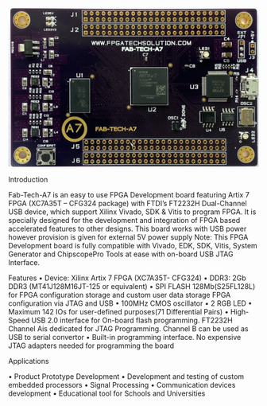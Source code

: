 
![alt text](https://github.com/fpgatechsolution/FAB-TECH-A7/blob/master/img/img1.jpg)



Introduction

Fab-Tech-A7 is an easy to use FPGA Development board featuring Artix 7 FPGA (XC7A35T – CFG324 package) with FTDI’s FT2232H Dual-Channel USB device, which support Xilinx Vivado, SDK & Vitis to program FPGA. It is specially designed for the development and integration of FPGA based accelerated features to other designs. This board works with USB power however provision is given for external 5V power supply
Note: This FPGA Development board is fully compatible with Vivado, EDK, SDK, Vitis, System Generator and ChipscopePro Tools at ease with on-board USB JTAG Interface.

Features
•	Device: Xilinx Artix 7 FPGA (XC7A35T- CFG324)
•	DDR3: 2Gb DDR3 (MT41J128M16JT-125 or equivalent)
•	SPI FLASH 128Mb(S25FL128L) for FPGA configuration storage and custom user data storage FPGA configuration via JTAG and USB
•	100MHz CMOS oscillator
•	2 RGB LED 
•	Maximum 142 IOs for user-defined purposes(71 Differential Pairs)
•	High-Speed USB 2.0 interface for On-board flash programming. FT2232H Channel Ais dedicated for JTAG Programming. Channel B can be used as USB to serial convertor
•	Built-in programming interface. No expensive JTAG adapters needed for programming the board

Applications

•	Product Prototype Development
•	Development and testing of custom embedded processors
•	Signal Processing
•	Communication devices development
•	Educational tool for Schools and Universities
